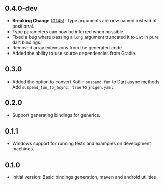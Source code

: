 ## 0.4.0-dev
* **Breaking Change** ([#145](https://github.com/dart-lang/jnigen/issues/145)): Type arguments are now named instead of positional.
* Type parameters can now be inferred when possible.
* Fixed a bug where passing a `long` argument truncated it to `int` in pure dart bindings.
* Removed array extensions from the generated code.
* Added the ability to use source dependencies from Gradle.

## 0.3.0
* Added the option to convert Kotlin `suspend fun` to Dart async methods. Add `suspend_fun_to_async: true` to `jnigen.yaml`.

## 0.2.0
* Support generating bindings for generics.

## 0.1.1
* Windows support for running tests and examples on development machines.

## 0.1.0
* Initial version: Basic bindings generation, maven and android utilities
